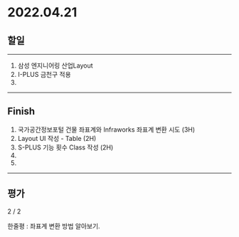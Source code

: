 # 2022.04.21

## 할일

------

1. 삼성 엔지니어링 산업Layout
2. I-PLUS 금천구 적용
3. 






------

## Finish

1. 국가공간정보포털 건물 좌표계와 Infraworks 좌표계 변환 시도 (3H)
2. Layout UI 작성 - Table (2H)
3. S-PLUS 기능 횟수 Class 작성 (2H)
4. 
5. 


------

## 평가

  2 / 2

한줄평 : 좌표계 변환 방법 알아보기.